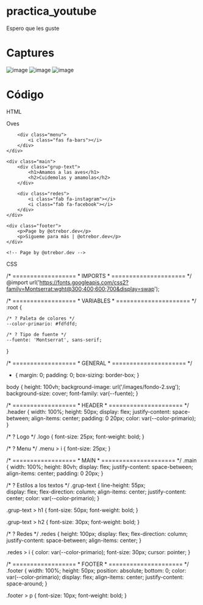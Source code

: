 # practica_youtube
Espero que les guste

# Captures
![image](https://user-images.githubusercontent.com/83046233/116802251-6f7faf80-aadf-11eb-981b-b4d99a0cd7d4.png)
![image](https://user-images.githubusercontent.com/83046233/116802280-8de5ab00-aadf-11eb-9261-fc4f4b62b7c9.png)
![image](https://user-images.githubusercontent.com/83046233/116802288-a655c580-aadf-11eb-8f3a-cc2252da0959.png)


# Código 
HTML
<!DOCTYPE html>
<html lang="en">

<head>
    <meta charset="UTF-8">
    <meta http-equiv="X-UA-Compatible" content="IE=edge">
    <meta name="viewport" content="width=device-width, initial-scale=1.0">
    <title>Practica | @otrebor.dev</title>
    <link rel="stylesheet" href="css/styles.css">
    <link rel="stylesheet" href="https://pro.fontawesome.com/releases/v5.10.0/css/all.css"
        integrity="sha384-AYmEC3Yw5cVb3ZcuHtOA93w35dYTsvhLPVnYs9eStHfGJvOvKxVfELGroGkvsg+p" crossorigin="anonymous" />
</head>

<body>
    <div class="header">
        <div class="logo">
            <p>Oves</p>
        </div>

        <div class="menu">
            <i class="fas fa-bars"></i>
        </div>
    </div>

    <div class="main">
        <div class="grup-text">
            <h1>Amamos a las aves</h1>
            <h2>Cuidemolas y amamolas</h2>
        </div>

        <div class="redes">
            <i class="fab fa-instagram"></i>
            <i class="fab fa-facebook"></i>
        </div>
    </div>

    <div class="footer">
        <p>Page by @otrebor.dev</p>
        <p>Sigueme para más | @otrebor.dev</p>
    </div>

    <!-- Page by @otrebor.dev -->
</body>

</html>

CSS

/* ==================
    * IMPORTS *
===================== */
@import url('https://fonts.googleapis.com/css2?family=Montserrat:wght@300;400;600;700&display=swap');

/* ==================
    * VARIABLES *
===================== */
:root {

    /* ? Paleta de colores */
    --color-primario: #fdfdfd;

    /* ? Tipo de fuente */
    --fuente: 'Montserrat', sans-serif;
}

/* ==================
    * GENERAL *
===================== */    
* {
    margin: 0;
    padding: 0;
    box-sizing: border-box;
}

body {
    height: 100vh;
    background-image: url('/images/fondo-2.svg');
    background-size: cover;
    font-family: var(--fuente);
}

/* ==================
    * HEADER *
===================== */
.header {
    width: 100%;
    height: 50px;
    display: flex;
    justify-content: space-between;
    align-items: center;
    padding: 0 20px;
    color: var(--color-primario);
}

/* ? Logo */
.logo {
    font-size: 25px;
    font-weight: bold;
}

/* ? Menu */
.menu > i {
    font-size: 25px;
}

/* ==================
    * MAIN *
===================== */
.main {
    width: 100%;
    height: 80vh;
    display: flex;
    justify-content: space-between;
    align-items: center;
    padding: 0 20px;
}

/* ? Estilos a los textos */
.grup-text {
    line-height: 55px;   
    display: flex;
    flex-direction: column;
    align-items: center;
    justify-content: center;
    color: var(--color-primario);
}

.grup-text > h1 {
    font-size: 50px;
    font-weight: bold;
}

.grup-text > h2 {
    font-size: 30px;
    font-weight: bold;
}

/* ? Redes */
.redes {
    height: 100px;
    display: flex;
    flex-direction: column;
    justify-content: space-between;
    align-items: center;
}

.redes > i {
    color: var(--color-primario);
    font-size: 30px;
    cursor: pointer;
}


/* ==================
    * FOOTER *
===================== */
.footer {
    width: 100%;
    height: 50px;
    position: absolute;
    bottom: 0;
    color: var(--color-primario);
    display: flex;
    align-items: center;
    justify-content: space-around;
}

.footer > p {
    font-size: 10px;
    font-weight: bold;
}
